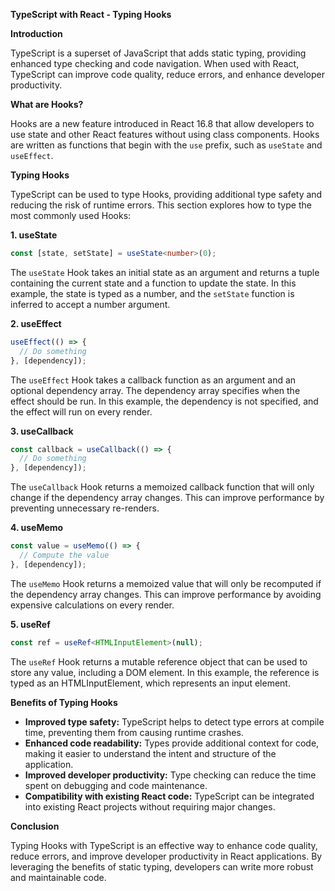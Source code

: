 **TypeScript with React - Typing Hooks**

**Introduction**

TypeScript is a superset of JavaScript that adds static typing, providing enhanced type checking and code navigation. When used with React, TypeScript can improve code quality, reduce errors, and enhance developer productivity.

**What are Hooks?**

Hooks are a new feature introduced in React 16.8 that allow developers to use state and other React features without using class components. Hooks are written as functions that begin with the `use` prefix, such as `useState` and `useEffect`.

**Typing Hooks**

TypeScript can be used to type Hooks, providing additional type safety and reducing the risk of runtime errors. This section explores how to type the most commonly used Hooks:

**1. useState**

```typescript
const [state, setState] = useState<number>(0);
```

The `useState` Hook takes an initial state as an argument and returns a tuple containing the current state and a function to update the state. In this example, the state is typed as a number, and the `setState` function is inferred to accept a number argument.

**2. useEffect**

```typescript
useEffect(() => {
  // Do something
}, [dependency]);
```

The `useEffect` Hook takes a callback function as an argument and an optional dependency array. The dependency array specifies when the effect should be run. In this example, the dependency is not specified, and the effect will run on every render.

**3. useCallback**

```typescript
const callback = useCallback(() => {
  // Do something
}, [dependency]);
```

The `useCallback` Hook returns a memoized callback function that will only change if the dependency array changes. This can improve performance by preventing unnecessary re-renders.

**4. useMemo**

```typescript
const value = useMemo(() => {
  // Compute the value
}, [dependency]);
```

The `useMemo` Hook returns a memoized value that will only be recomputed if the dependency array changes. This can improve performance by avoiding expensive calculations on every render.

**5. useRef**

```typescript
const ref = useRef<HTMLInputElement>(null);
```

The `useRef` Hook returns a mutable reference object that can be used to store any value, including a DOM element. In this example, the reference is typed as an HTMLInputElement, which represents an input element.

**Benefits of Typing Hooks**

* **Improved type safety:** TypeScript helps to detect type errors at compile time, preventing them from causing runtime crashes.
* **Enhanced code readability:** Types provide additional context for code, making it easier to understand the intent and structure of the application.
* **Improved developer productivity:** Type checking can reduce the time spent on debugging and code maintenance.
* **Compatibility with existing React code:** TypeScript can be integrated into existing React projects without requiring major changes.

**Conclusion**

Typing Hooks with TypeScript is an effective way to enhance code quality, reduce errors, and improve developer productivity in React applications. By leveraging the benefits of static typing, developers can write more robust and maintainable code.
